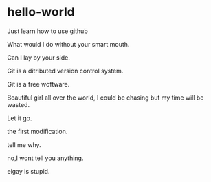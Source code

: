 # hello-world
Just learn how to use github

What would I do without your smart mouth.

Can I lay by your side.

Git is a ditributed version control system.

Git is a free woftware.

Beautiful girl all over the world, I could be chasing but my time will be wasted.

Let it go.

the first modification.

tell me why.

no,I wont tell you anything.

eigay is stupid.